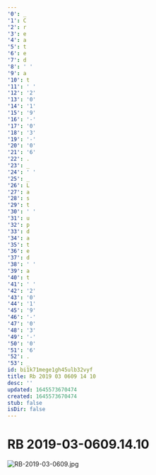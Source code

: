 ```yaml
---
'0': _
'1': C
'2': r
'3': e
'4': a
'5': t
'6': e
'7': d
'8': ' '
'9': a
'10': t
'11': ' '
'12': '2'
'13': '0'
'14': '1'
'15': '9'
'16': '-'
'17': '0'
'18': '3'
'19': '-'
'20': '0'
'21': '6'
'22': .
'23': _
'24': ' '
'25': _
'26': L
'27': a
'28': s
'29': t
'30': ' '
'31': u
'32': p
'33': d
'34': a
'35': t
'36': e
'37': d
'38': ' '
'39': a
'40': t
'41': ' '
'42': '2'
'43': '0'
'44': '1'
'45': '9'
'46': '-'
'47': '0'
'48': '3'
'49': '-'
'50': '0'
'51': '6'
'52': .
'53': _
id: bi1k71mege1gh45ulb32vyf
title: Rb 2019 03 0609 14 10
desc: ''
updated: 1645573670474
created: 1645573670474
stub: false
isDir: false
---
```


# RB 2019-03-0609.14.10


![RB-2019-03-0609.jpg](/assets/rb-2019-03-0609-7trbu4bhwybt.jpg)

